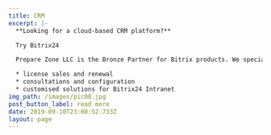 ```yaml
---
title: CRM
excerpt: |-
  **Looking for a cloud-based CRM platform?**

  Try Bitrix24

  Prepare Zone LLC is the Bronze Partner for Bitrix products. We specialize in:

  * license sales and renewal
  * consultations and configuration
  * customised solutions for Bitrix24 Intranet
img_path: /images/pic08.jpg
post_button_label: read more
date: 2019-09-10T23:00:52.733Z
layout: page
---
```


